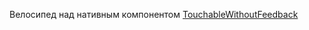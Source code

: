Велосипед над нативным компонентом [TouchableWithoutFeedback](https://reactnative.dev/docs/touchablewithoutfeedback)
